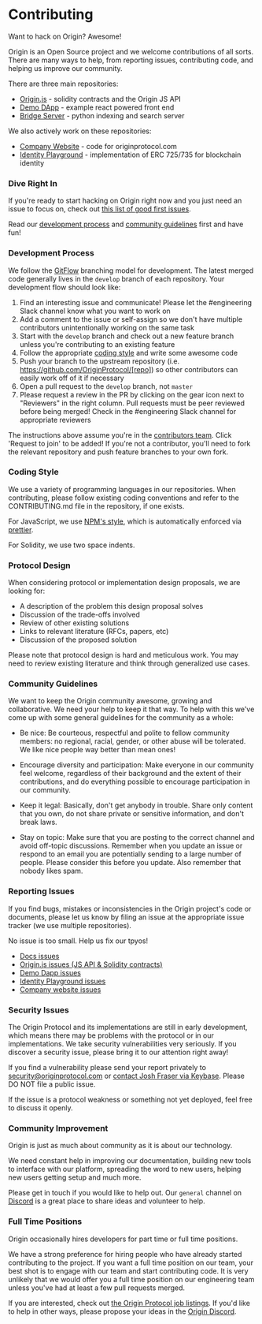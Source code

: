 # Contributing

Want to hack on Origin? Awesome!

Origin is an Open Source project and we welcome contributions of all sorts. There are many ways to help, from reporting issues, contributing code, and helping us improve our community.

There are three main repositories:

- [Origin.js](https://github.com/OriginProtocol/origin-js) - solidity contracts and the Origin JS API
- [Demo DApp](https://github.com/OriginProtocol/demo-dapp) - example react powered front end 
- [Bridge Server](https://github.com/OriginProtocol/bridge-server) - python indexing and search server

We also actively work on these repositories:

- [Company Website](https://github.com/OriginProtocol/company-website) - code for originprotocol.com
- [Identity Playground](https://github.com/OriginProtocol/identity-playground) - implementation of ERC 725/735 for blockchain identity

### Dive Right In

If you're ready to start hacking on Origin right now and you just need an issue to focus on, check out [this list of good first issues](https://github.com/orgs/OriginProtocol/projects/2?card_filter_query=label%3A%22good+first+issue%22+no%3Aassignee).

Read our [development process](#contributing-email-development-process) and [community guidelines](#contributing-email-community-guidelines) first and have fun!

### Development Process

We follow the [GitFlow](http://nvie.com/posts/a-successful-git-branching-model/) branching model for development. The latest merged code generally lives in the `develop` branch of each repository. Your development flow should look like:

1. Find an interesting issue and communicate! Please let the #engineering Slack channel know what you want to work on
2. Add a comment to the issue or self-assign so we don't have multiple contributors unintentionally working on the same task
3. Start with the `develop` branch and check out a new feature branch unless you're contributing to an existing feature
4. Follow the appropriate [coding style](#contributing-email-coding-style) and write some awesome code
5. Push your branch to the upstream repository (i.e. https://github.com/OriginProtocol/[repo]) so other contributors can easily work off of it if necessary
6. Open a pull request to the `develop` branch, not `master`
7. Please request a review in the PR by clicking on the gear icon next to "Reviewers" in the right column. Pull requests must be peer reviewed before being merged! Check in the #engineering Slack channel for appropriate reviewers

The instructions above assume you're in the [contributors team](https://github.com/orgs/OriginProtocol/teams/contributors/members). Click 'Request to join' to be added! If you're not a contributor, you'll need to fork the relevant repository and push feature branches to your own fork.

### Coding Style

We use a variety of programming languages in our repositories. When contributing, please follow existing coding conventions and refer to the CONTRIBUTING.md file in the repository, if one exists. 

For JavaScript, we use [NPM's style](https://docs.npmjs.com/misc/coding-style), which is automatically enforced via [prettier](https://prettier.io/).

For Solidity, we use two space indents.

### Protocol Design

When considering protocol or implementation design proposals, we are looking for:

- A description of the problem this design proposal solves
- Discussion of the trade-offs involved
- Review of other existing solutions
- Links to relevant literature (RFCs, papers, etc)
- Discussion of the proposed solution

Please note that protocol design is hard and meticulous work. You may need to review existing literature and think through generalized use cases.

### Community Guidelines

We want to keep the Origin community awesome, growing and collaborative. We need your help to keep it that way. To help with this we've come up with some general guidelines for the community as a whole:

- Be nice: Be courteous, respectful and polite to fellow community members: no regional, racial, gender, or other abuse will be tolerated. We like nice people way better than mean ones!

- Encourage diversity and participation: Make everyone in our community feel welcome, regardless of their background and the extent of their contributions, and do everything possible to encourage participation in our community.

- Keep it legal: Basically, don't get anybody in trouble. Share only content that you own, do not share private or sensitive information, and don't break laws.

- Stay on topic: Make sure that you are posting to the correct channel and avoid off-topic discussions. Remember when you update an issue or respond to an email you are potentially sending to a large number of people. Please consider this before you update. Also remember that nobody likes spam.

### Reporting Issues

If you find bugs, mistakes or inconsistencies in the Origin project's code or
documents, please let us know by filing an issue at the appropriate issue
tracker (we use multiple repositories). 

<aside class="notice">
No issue is too small. Help us fix our tpyos!
</aside>

 - [Docs issues](https://github.com/OriginProtocol/docs/issues)
 - [Origin.js issues (JS API & Solidity contracts)](https://github.com/OriginProtocol/origin-js/issues)
 - [Demo Dapp issues](https://github.com/OriginProtocol/demo-dapp/issues)
 - [Identity Playground issues](https://github.com/OriginProtocol/identity-playground/issues)
 - [Company website issues](https://github.com/OriginProtocol/company-website/issues)

### Security Issues

The Origin Protocol and its implementations are still in early development, which means there may be problems with the protocol or in our implementations. We take security vulnerabilities very seriously. If you discover a security issue, please bring it to our attention right away!

If you find a vulnerability please send your report privately to [security@originprotocol.com](mailto:security@originprotocol.com) or [contact Josh Fraser via Keybase](https://keybase.io/joshfraser). Please DO NOT file a public issue.

If the issue is a protocol weakness or something not yet deployed, feel free to discuss it openly.

### Community Improvement

Origin is just as much about community as it is about our technology.

We need constant help in improving our documentation, building new tools to interface with our platform, spreading the word to new users, helping new users getting setup and much more.

Please get in touch if you would like to help out. Our `general` channel on [Discord](#discord) is a great place to share ideas and volunteer to help.

### Full Time Positions

Origin occasionally hires developers for part time or full time positions. 

We have a strong preference for hiring people who have already started contributing to the project. If you want a full time position on our team, your best shot is to engage with our team and start contributing code. It is very unlikely that we would offer you a full time position on our engineering team unless you've had at least a few pull requests merged.

If you are interested, check out [the Origin Protocol job listings](https://angel.co/originprotocol/jobs). If you'd like to help in other ways, please propose your ideas in the [Origin Discord](#discord).

